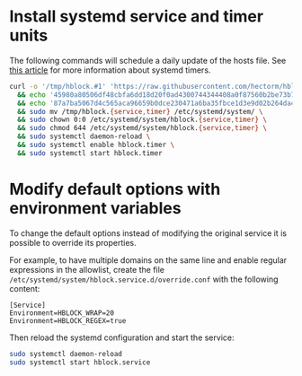 # Install systemd service and timer units

The following commands will schedule a daily update of the hosts file. See [this article](https://wiki.archlinux.org/index.php/systemd/Timers) for
more information about systemd timers.

```sh
curl -o '/tmp/hblock.#1' 'https://raw.githubusercontent.com/hectorm/hblock/v3.5.1/resources/systemd/hblock.{service,timer}' \
  && echo '45980a80506df48cbfa6dd18d20f0ad4300744344408a0f87560b2be73b7c607  /tmp/hblock.service' | shasum -c \
  && echo '87a7ba5067d4c565aca96659b0dce230471a6ba35fbce1d3e9d02b264da4dc38  /tmp/hblock.timer' | shasum -c \
  && sudo mv /tmp/hblock.{service,timer} /etc/systemd/system/ \
  && sudo chown 0:0 /etc/systemd/system/hblock.{service,timer} \
  && sudo chmod 644 /etc/systemd/system/hblock.{service,timer} \
  && sudo systemctl daemon-reload \
  && sudo systemctl enable hblock.timer \
  && sudo systemctl start hblock.timer
```

# Modify default options with environment variables

To change the default options instead of modifying the original service it is possible to override its properties.

For example, to have multiple domains on the same line and enable regular expressions in the allowlist, create the file
`/etc/systemd/system/hblock.service.d/override.conf` with the following content:

```
[Service]
Environment=HBLOCK_WRAP=20
Environment=HBLOCK_REGEX=true
```

Then reload the systemd configuration and start the service:

```sh
sudo systemctl daemon-reload
sudo systemctl start hblock.service
```

